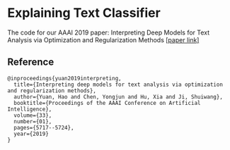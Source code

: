 # Explaining Text Classifier

The code for our AAAI 2019 paper:  Interpreting Deep Models for Text Analysis via Optimization and Regularization Methods [[paper link]](https://ojs.aaai.org//index.php/AAAI/article/view/4517)

Reference
---------

    @inproceedings{yuan2019interpreting,
      title={Interpreting deep models for text analysis via optimization and regularization methods},
      author={Yuan, Hao and Chen, Yongjun and Hu, Xia and Ji, Shuiwang},
      booktitle={Proceedings of the AAAI Conference on Artificial Intelligence},
      volume={33},
      number={01},
      pages={5717--5724},
      year={2019}
    }



